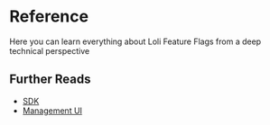 # Reference

Here you can learn everything about Loli Feature Flags from a deep technical perspective

## Further Reads

- [SDK](./sdk/)
- [Management UI](./ui/)
